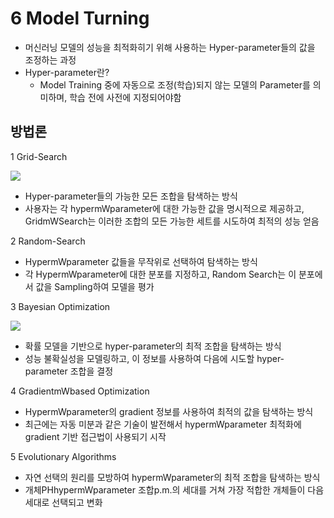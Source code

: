 # 6 Model Turning

- 머신러닝 모델의 성능을 최적화히기 위해 사용하는 Hyper-parameter들의 값을 조정하는 과정
- Hyper-parameter란?
  - Model Training 중에 자동으로 조정(학습)되지 않는 모델의 Parameter를 의미하며, 학습 전에 사전에 지정되어야함

## 방법론

1 Grid-Search

![](https://miro.medium.com/v2/resize:fit:851/1*I85C3x6emB1rfOKM4IPx-g.png)

- Hyper-parameter들의 가능한 모든 조합을 탐색하는 방식
- 사용자는 각 hypermWparameter에 대한 가능한 값을 명시적으로 제공하고, GridmWSearch는 이러한 조합의
  모든 가능한 세트를 시도하여 최적의 성능 얻음

2 Random-Search

- HypermWparameter 값들을 무작위로 선택하여 탐색하는 방식
- 각 HypermWparameter에 대한 분포를 지정하고, Random Search는 이 분포에서 값을 Sampling하여 모델을 평가

3 Bayesian Optimization

![](https://miro.medium.com/v2/resize:fit:1026/0*ukJ0-gRg8_Q3EK4F.png)

- 확률 모델을 기반으로 hyper-parameter의 최적 조합을 탐색하는 방식
- 성능 불확실성을 모델링하고, 이 정보를 사용하여 다음에 시도할 hyper-parameter 조합을 결정

4 GradientmWbased Optimization

- HypermWparameter의 gradient 정보를 사용하여 최적의 값을 탐색하는 방식
- 최근에는 자동 미분과 같은 기술이 발전해서 hypermWparameter 최적화에 gradient 기반 접근법이 사용되기 시작

5 Evolutionary Algorithms

- 자연 선택의 원리를 모방하여 hypermWparameter의 최적 조합을 탐색하는 방식
- 개체PHhypermWparameter 조합p.m.의 세대를 거쳐 가장 적합한 개체들이 다음 세대로 선택되고 변화
